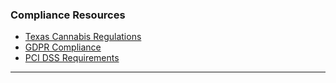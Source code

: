 ### Compliance Resources

- [Texas Cannabis Regulations](https://www.texas.gov/living-in-texas/cannabis/)
- [GDPR Compliance](https://gdpr.eu/)
- [PCI DSS Requirements](https://www.pcisecuritystandards.org/)

---

